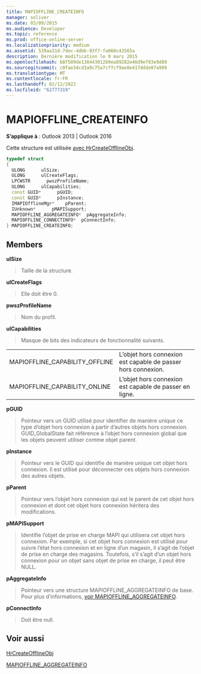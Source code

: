 ```yaml
---
title: MAPIOFFLINE_CREATEINFO
manager: soliver
ms.date: 03/09/2015
ms.audience: Developer
ms.topic: reference
ms.prod: office-online-server
ms.localizationpriority: medium
ms.assetid: 539aa31d-7dec-4dbb-93f7-fa060c43565a
description: Dernière modification le 9 mars 2015
ms.openlocfilehash: b8f509de138443012b9ea89282e46d9ef83e9d89
ms.sourcegitcommit: c0fae34cd3a9c75a7cffcf9ae8e417ddde07a989
ms.translationtype: MT
ms.contentlocale: fr-FR
ms.lasthandoff: 02/12/2022
ms.locfileid: "62777319"
---
```

# <a name="mapioffline_createinfo"></a>MAPIOFFLINE_CREATEINFO

  
  
**S’applique à** : Outlook 2013 | Outlook 2016 
  
Cette structure est utilisée [avec HrCreateOfflineObj](hrcreateofflineobj.md).
  
```cpp
typedef struct
{
  ULONG      ulSize;
  ULONG      ulCreateFlags;
  LPCWSTR      pwszProfileName;
  ULONG      ulCapabilities;
  const GUID*      pGUID;
  const GUID*      pInstance;
  IMAPIOfflineMgr*    pParent;
  IUnknown*      pMAPISupport;
  MAPIOFFLINE_AGGREGATEINFO*  pAggregateInfo;
  MAPIOFFLINE_CONNECTINFO*  pConnectInfo;
} MAPIOFFLINE_CREATEINFO;
```

## <a name="members"></a>Members

 **ulSize**
  
> Taille de la structure.
    
 **ulCreateFlags**
  
> Elle doit être 0.
    
 **pwszProfileName**
  
> Nom du profil.
    
 **ulCapabilities**
  
> Masque de bits des indicateurs de fonctionnalité suivants.
    
|||
|:-----|:-----|
|MAPIOFFLINE_CAPABILITY_OFFLINE  <br/> |L’objet hors connexion est capable de passer hors connexion. |
|MAPIOFFLINE_CAPABILITY_ONLINE  <br/> |L’objet hors connexion est capable de passer en ligne. |
   
 **pGUID**
  
> Pointeur vers un GUID utilisé pour identifier de manière unique ce type d’objet hors connexion à partir d’autres objets hors connexion. GUID_GlobalState fait référence à l’objet hors connexion global que les objets peuvent utiliser comme objet parent.
    
 **pInstance**
  
> Pointeur vers le GUID qui identifie de manière unique cet objet hors connexion. Il est utilisé pour déconnecter ces objets hors connexion des autres objets.
    
 **pParent**
  
> Pointeur vers l’objet hors connexion qui est le parent de cet objet hors connexion et dont cet objet hors connexion héritera des modifications.
    
 **pMAPISupport**
  
>  Identifie l’objet de prise en charge MAPI qui utilisera cet objet hors connexion. Par exemple, si cet objet hors connexion est utilisé pour suivre l’état hors connexion et en ligne d’un magasin, il s’agit de l’objet de prise en charge des magasins. Toutefois, s’il s’agit d’un objet hors connexion pour un objet sans objet de prise en charge, il peut être NULL. 
    
 **pAggregateInfo**
  
> Pointeur vers une structure MAPIOFFLINE_AGGREGATEINFO de base. Pour plus d’informations, [voir MAPIOFFLINE_AGGREGATEINFO](mapioffline_aggregateinfo.md).
    
 **pConnectInfo**
  
> Doit être null.
    
## <a name="see-also"></a>Voir aussi



[HrCreateOfflineObj](hrcreateofflineobj.md)
  
[MAPIOFFLINE_AGGREGATEINFO](mapioffline_aggregateinfo.md)

